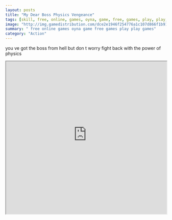 ```yaml
---
layout: posts
title: "My Dear Boss Physics Vengeance"
tags: [skill, free, online, games, oyna, game, free, games, play, play, games]
image: "http://img.gamedistribution.com/dce2e1946f254776a1c107d866f1b916.jpg"
summary: " free online games oyna game free games play play games"
category: "Action"
---
```


you ve got the boss from hell but don t worry fight back with the power of physics

<iframe width="100%" height="480px;" src="http://flash.gamedistribution.com?game=dce2e1946f254776a1c107d866f1b916"></iframe>